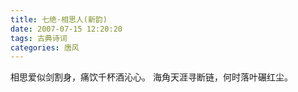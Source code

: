 ```yaml
---
title: 七绝·相思人(新韵)
date: 2007-07-15 12:20:20
tags: 古典诗词
categories: 唐风
---
```

相思爱似剑割身，痛饮千杯酒沁心。
海角天涯寻断链，何时落叶碾红尘。